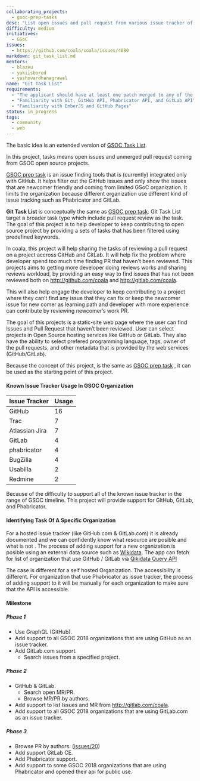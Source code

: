 ```yaml
---
collaborating_projects:
  - gsoc-prep-tasks
desc: "List open issues and pull request from various issue tracker of a specified organization."
difficulty: medium
initiatives:
  - GSoC
issues:
  - https://github.com/coala/coala/issues/4080
markdown: git_task_list.md
mentors:
  - blazeu
  - yukiisbored
  - yashovardhanagrawal
name: "Git Task List"
requirements:
  - "The applicant should have at least one patch merged to any of the coala repositories."
  - "Familiarity with Git, GitHub API, Phabricator API, and GitLab API"
  - "Familiarity with EmberJS and GitHub Pages"
status: in_progress
tags:
  - community
  - web
---
```

The basic idea is an extended version of [GSOC Task List](https://github.com/summerofcode/gsoc-prep-tasks).

In this project, tasks means open issues and unmerged pull request coming from
GSOC open source projects.

[GSOC prep task](https://coala.github.io/git-task-list/) is an issue
finding tools that is (currently) integrated only with GitHub. It helps filter
out the GitHub issues and only show the issues that are newcomer friendly and
coming from limited GSoC organization. It limits the organization because
different organization use different kind of issue tracking such as Phabricator
and GitLab.

**Git Task List** is conceptually the same as [GSOC prep task](https://coala.github.io/git-task-list/).
Git Task List target a broader task type which include pull request review as
the task. The goal of this project is to help developer to keep contributing to
open source project by providing a sets of tasks that has been filtered using
predefined keywords.

In coala, this project will help sharing the tasks of reviewing a pull request
on a project accross GitHub and GitLab. It will help fix the problem where
developer spend too much time finding PR that haven’t been reviewed. This
projects aims to getting more developer doing reviews works and sharing reviews
workload, by providing an easy way to find issues that has not been reviewed
both on http://github.com/coala and http://gitlab.com/coala.

This will also help engage the developer to keep contributing to a project where
they can’t find any issue that they can fix or keep the newcomer issue for new
comer as learning path and developer with more experience can contribute by
reviewing newcomer’s work PR.

The goal of this projects is a static-site web page where the user
can find Issues and Pull Request that haven’t been reviewed. User can select
projects in Open Source hosting services like GitHub or GitLab. They also have
the ability to select prefered programming language, tags, owner of the pull
requests, and other metadata that is provided by the web services
(GitHub/GitLab).

Because the concept of this project, is the same as [GSOC prep task](https://coala.github.io/git-task-list/)
, it can be used as the starting point of this project.

#### Known Issue Tracker Usage In GSOC Organization

Issue Tracker | Usage
--- | ---
GitHub | 16
Trac | 7
Atlassian Jira | 7
GitLab | 4
phabricator | 4
BugZilla | 4
Usabilla | 2
Redmine | 2

Because of the difficulty to support all of the known issue tracker in the range
of GSOC timeline. This project will provide support for GitHub, GitLab, and
Phabricator.

#### Identifying Task Of A Specific Organization

For a hosted issue tracker (like GitHub.com & GitLab.com) it is already
documented and we can confidently know what resource are posible and what is not
. The process of adding support for a new organization is posible using an
external data source such as [Wikidata](http://wikidata.org). The app can fetch
for list of organization that use GitHub / GitLab via [Qikidata Query API](https://query.wikidata.org/)

The case is different for a self hosted Organization. The accessibility is
different. For organization that use Phabricator as issue tracker, the process
of adding support to it will be manually for each organization to make sure that
the API is accessible.

#### Milestone

##### Phase 1
- Use GraphQL (GitHub).
- Add support to all GSOC 2018 organizations that are using GitHub as an issue
  tracker.
- Add GitLab.com support.
  - Search issues from a specified project.

##### Phase 2
- GitHub & GitLab.
  - Search open MR/PR.
  - Browse MR/PR by authors.
- Add support to list Issues and MR from http://gitlab.com/coala.
- Add support to all GSOC 2018 organizations that are using GitLab.com as an
  issue tracker.

##### Phase 3
- Browse PR by authors. ([issues/20](https://github.com/summerofcode/gsoc-prep-tasks/issues/20))
- Add support GitLab CE.
- Add Phabricator support.
- Add support to some GSOC 2018 organizations that are using Phabricator and
  opened their api for public use.
